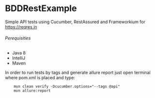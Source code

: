 # BDDRestExample

Simple API tests using Cucumber, RestAssured and Frameworkium for https://reqres.in


###### Perequisities
  - Java 8 
  - IntelliJ
  - Maven
  
In order to run tests by tags and generate allure report just open terminal where pom.xml is placed and type:
````
    mvn clean verify -Dcucumber.options="--tags @api"
    mvn allure:report
````

